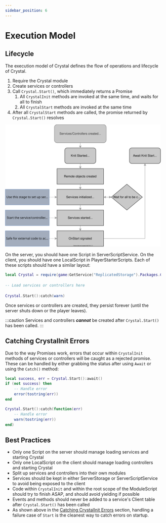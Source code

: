 ```yaml
---
sidebar_position: 6
---
```


# Execution Model

## Lifecycle

The execution model of Crystal defines the flow of operations and lifecycle of Crystal.

1. Require the Crystal module
1. Create services or controllers
1. Call `Crystal.Start()`, which immediately returns a Promise
	1. All `CrystalInit` methods are invoked at the same time, and waits for all to finish
	1. All `CrystalStart` methods are invoked at the same time
1. After all `CrystalStart` methods are called, the promise returned by `Crystal.Start()` resolves

![Lifecycle](/lifecycle.svg)

On the server, you should have one Script in ServerScriptService. On the client, you should have one LocalScript in PlayerStarterScripts. Each of these scripts should have a similar layout:

```lua
local Crystal = require(game:GetService("ReplicatedStorage").Packages.Crystal)

-- Load services or controllers here

Crystal.Start():catch(warn)
```

Once services or controllers are created, they persist forever (until the server shuts down or the player leaves).

:::caution
Services and controllers **_cannot_** be created after `Crystal.Start()` has been called.
:::

## Catching CrystalInit Errors
Due to the way Promises work, errors that occur within `CrystalInit` methods of services or controllers will be caught as a rejected promise. These can be handled by either grabbing the status after using `Await` or using the `Catch()` method:

```lua
local success, err = Crystal.Start():await()
if (not success) then
	-- Handle error
	error(tostring(err))
end
```

```lua
Crystal.Start():catch(function(err)
	-- Handle error
	warn(tostring(err))
end)
```

## Best Practices
- Only one Script on the server should manage loading services and starting Crystal
- Only one LocalScript on the client should manage loading controllers and starting Crystal
- Split up services and controllers into their own modules
- Services should be kept in either ServerStorage or ServerScriptService to avoid being exposed to the client
- Code within `CrystalInit` and within the root scope of the ModuleScript should try to finish ASAP, and should avoid yielding if possible
- Events and methods should never be added to a service's Client table after `Crystal.Start()` has been called
- As shown above in the [Catching CrystalInit Errors](#catching-Crystalinit-errors) section, handling a failure case of `Start` is the cleanest way to catch errors on startup.
